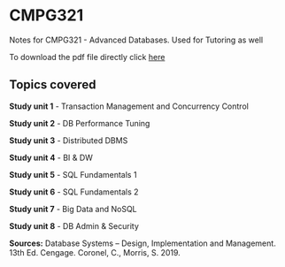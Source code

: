 # CMPG321
Notes for CMPG321 - Advanced Databases. Used for Tutoring as well

To download the pdf file directly click [here](https://github.com/AM-ops/CMPG321/raw/main/notes.pdf)

## Topics covered

**Study unit 1** - Transaction Management and Concurrency Control

**Study unit 2** - DB Performance Tuning

**Study unit 3** - Distributed DBMS

**Study unit 4** - BI & DW

**Study unit 5** - SQL Fundamentals 1

**Study unit 6** - SQL Fundamentals 2

**Study unit 7** - Big Data and NoSQL

**Study unit 8** - DB Admin & Security

**Sources:** Database Systems – Design, Implementation and Management. 13th Ed. Cengage. Coronel, C., Morris, S. 2019.
